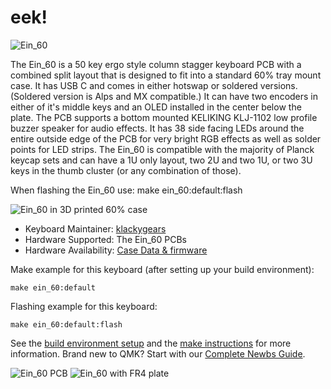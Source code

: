 # eek!

![Ein_60](https://i.imgur.com/cKPrNwO.jpeg)

The Ein_60 is a 50 key ergo style column stagger keyboard PCB with a combined split layout that is designed to fit into a standard 60% tray mount case. It has USB C and comes in either hotswap or soldered versions. (Soldered version is Alps and MX compatible.) It can have two encoders in either of it's middle keys and an OLED installed in the center below the plate. The PCB supports a bottom mounted KELIKING KLJ-1102 low profile buzzer speaker for audio effects. It has 38 side facing LEDs around the entire outside edge of the PCB for very bright RGB effects as well as solder points for LED strips. The Ein_60 is compatible with the majority of Planck keycap sets and can have a 1U only layout, two 2U and two 1U, or two 3U keys in the thumb cluster (or any combination of those). 


When flashing the Ein_60 use: make ein_60:default:flash

![Ein_60 in 3D printed 60% case](https://i.imgur.com/3jkrERV.jpeg)

* Keyboard Maintainer: [klackygears](https://github.com/klackygears)
* Hardware Supported: The Ein_60 PCBs 
* Hardware Availability: [Case Data & firmware](https://github.com/klackygears)

Make example for this keyboard (after setting up your build environment):

    make ein_60:default

Flashing example for this keyboard:

    make ein_60:default:flash

See the [build environment setup](https://docs.qmk.fm/#/getting_started_build_tools) and the [make instructions](https://docs.qmk.fm/#/getting_started_make_guide) for more information. Brand new to QMK? Start with our [Complete Newbs Guide](https://docs.qmk.fm/#/newbs).

![Ein_60 PCB](https://i.imgur.com/5A1xW8S.jpeg)
![Ein_60 with FR4 plate](https://i.imgur.com/42DNsLY.jpeg)
